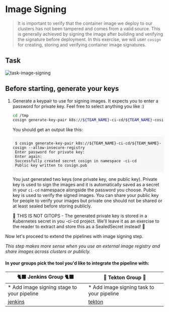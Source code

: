 # Image Signing

> It is important to verify that the container image we deploy to our clusters has not been tampered and comes from a valid source. This is generally achieved by signing the image after building and verifying the signature before deployment. In this exercise, we will user `cosign` for creating, storing and verifying container image signatures.

## Task

![task-image-signing](./images/task-image-signing.png)

## Before starting, generate your keys

1. Generate a keypair to use for signing images. It expects you to enter a password for private key. Feel free to select anything you like :)

    ```bash
    cd /tmp
    cosign generate-key-pair k8s://${TEAM_NAME}-ci-cd/${TEAM_NAME}-cosign --allow-insecure-registry
    ```

    You should get an output like this:
    <div class="highlight" style="background: #f7f7f7">
    <pre><code class="language-bash">
    $ cosign generate-key-pair k8s://${TEAM_NAME}-ci-cd/${TEAM_NAME}-cosign --allow-insecure-registry
    Enter password for private key:
    Enter again:
    Successfully created secret cosign in namespace <TEAM_NAME>-ci-cd
    Public key written to cosign.pub
    </code></pre></div>

    You just generated two keys (one private key, one public key). Private key is used to sign the images and it is automatically saved as a secret in your `ci-cd` namespace alongside the password you choose. Public key is used to verify the signed images. You can share your public key for people to verify your images but private one should not be shared or at least sealed before storing publicly.

    <p class="tip">
    🐌 THIS IS NOT GITOPS - The generated private key is stored in a Kubernetes secret in you <TEAM_NAME>-ci-cd project. We'll leave it as an exercise to the reader to extract and store this as a SealedSecret instead! 🐎
    </p>


Now let's proceed to extend the pipelines with image signing step.

_This step makes more sense when you use an external image registry and share images across clusters or publicly._

#### In your groups pick the tool you'd like to integrate the pipeline with:

| 🐈‍⬛ **Jenkins Group** 🐈‍⬛  |  🐅 **Tekton Group** 🐅 |
|-----------------------|----------------------------|
| * Add image signing stage to your pipeline | * Add image signing task to your pipeline |
| <span style="color:blue;">[jenkins](3-revenge-of-the-automated-testing/8a-jenkins.md)</span> | <span style="color:blue;">[tekton](3-revenge-of-the-automated-testing/8b-tekton.md)</span> |
